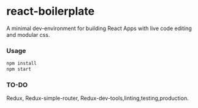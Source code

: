 # react-boilerplate

A minimal dev-environment for building React Apps with live code editing and modular css.

### Usage
```sh
npm install
npm start
```

### TO-DO
Redux, Redux-simple-router, Redux-dev-tools,linting,testing,production.

